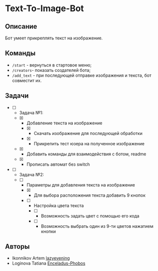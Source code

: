 # Text-To-Image-Bot

## Описание
Бот умеет прикреплять текст на изображение.

## Команды
* `/start` - вернуться в стартовое меню;
* `/creators`- показать создателей бота;
* `/add_text` - при последующей отправке изображения и текста, бот совместит их.

## Задачи
- [ ] - Задача №1:
  - [x] - Добавление текста на изображение
    - [x] - Скачать изображение для последующей обработки
    - [x] - Прикрепить тест юзера на полученное изображение
  - [x] - Добавить команды для взаимодействия с ботом, readme
  - [x] - Прописать автомат без switch
- [ ] - Задача №2:
  - [ ] - Параметры для добавления текста на изображение
    - [x] - Для выбора расположения текста добавить 9 кнопок
    - [ ] - Настройка цвета текста
      - [ ] - Возможность задать цвет с помощью его кода
      - [ ] - Возможность выбрать один из 9-ти цветов нажатием кнопки


## Авторы
* Ikonnikov Artem [lazyevening](https://github.com/lazyevening)
* Loginova Tatiana [Enceladus-Phobos](https://github.com/Enceladus-Phobos)